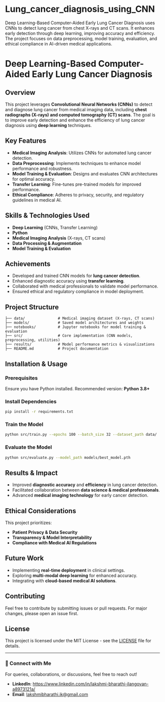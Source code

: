 # Lung_cancer_diagnosis_using_CNN
Deep Learning-Based Computer-Aided Early Lung Cancer Diagnosis uses CNNs to detect lung cancer from chest X-rays and CT scans. It enhances early detection through deep learning, improving accuracy and efficiency. The project focuses on data preprocessing, model training, evaluation, and ethical compliance in AI-driven medical applications.
# Deep Learning-Based Computer-Aided Early Lung Cancer Diagnosis

## Overview
This project leverages **Convolutional Neural Networks (CNNs)** to detect and diagnose lung cancer from medical imaging data, including **chest radiographs (X-rays) and computed tomography (CT) scans**. The goal is to improve early detection and enhance the efficiency of lung cancer diagnosis using **deep learning** techniques.

## Key Features
- **Medical Imaging Analysis**: Utilizes CNNs for automated lung cancer detection.
- **Data Preprocessing**: Implements techniques to enhance model performance and robustness.
- **Model Training & Evaluation**: Designs and evaluates CNN architectures for optimal accuracy.
- **Transfer Learning**: Fine-tunes pre-trained models for improved performance.
- **Ethical Compliance**: Adheres to privacy, security, and regulatory guidelines in medical AI.

## Skills & Technologies Used
- **Deep Learning** (CNNs, Transfer Learning)
- **Python** 
- **Medical Imaging Analysis** (X-rays, CT scans)
- **Data Processing & Augmentation**
- **Model Training & Evaluation**

## Achievements
- Developed and trained CNN models for **lung cancer detection**.
- Enhanced diagnostic accuracy using **transfer learning**.
- Collaborated with medical professionals to validate model performance.
- Ensured ethical and regulatory compliance in model deployment.

## Project Structure
```
├── data/               # Medical imaging dataset (X-rays, CT scans)
├── models/             # Saved model architectures and weights
├── notebooks/          # Jupyter notebooks for model training & evaluation
├── src/                # Core implementation (CNN models, preprocessing, utilities)
├── results/            # Model performance metrics & visualizations
├── README.md           # Project documentation
```

## Installation & Usage
### Prerequisites
Ensure you have Python installed. Recommended version: **Python 3.8+**

### Install Dependencies
```bash
pip install -r requirements.txt
```

### Train the Model
```bash
python src/train.py --epochs 100 --batch_size 32 --dataset_path data/
```

### Evaluate the Model
```bash
python src/evaluate.py --model_path models/best_model.pth
```

## Results & Impact
- Improved **diagnostic accuracy** and **efficiency** in lung cancer detection.
- Facilitated collaboration between **data science & medical professionals**.
- Advanced **medical imaging technology** for early cancer detection.

## Ethical Considerations
This project prioritizes:
- **Patient Privacy & Data Security**
- **Transparency & Model Interpretability**
- **Compliance with Medical AI Regulations**

## Future Work
- Implementing **real-time deployment** in clinical settings.
- Exploring **multi-modal deep learning** for enhanced accuracy.
- Integrating with **cloud-based medical AI solutions**.

## Contributing
Feel free to contribute by submitting issues or pull requests. For major changes, please open an issue first.

## License
This project is licensed under the MIT License - see the [LICENSE](LICENSE) file for details.

---
### 📩 Connect with Me
For queries, collaborations, or discussions, feel free to reach out!
- **LinkedIn**: https://www.linkedin.com/in/lakshmi-bharathi-ilangovan-a8973121a/
- **Email**: lakshmibharathi.ik@gmail.com

